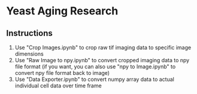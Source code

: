 # Yeast Aging Research

## Instructions

1. Use "Crop Images.ipynb" to crop raw tif imaging data to specific image dimensions
1. Use "Raw Image to npy.ipynb" to convert cropped imaging data to npy file format (if you want, you can also use "npy to Image.ipynb" to convert npy file format back to image)
2. Use "Data Exporter.ipynb" to convert numpy array data to actual individual cell data over time frame
